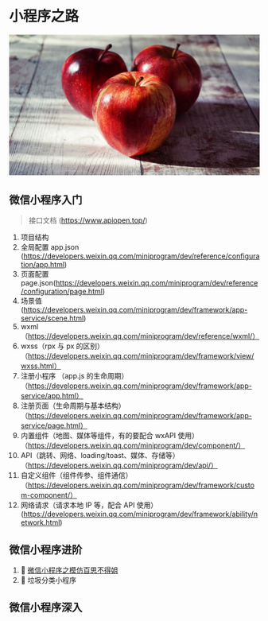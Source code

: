 # 小程序之路

![](./screenshot/banner.jpg)

## 微信小程序入门

> 接口文档 (https://www.apiopen.top/)

1. 项目结构
2. 全局配置 app.json (https://developers.weixin.qq.com/miniprogram/dev/reference/configuration/app.html)
3. 页面配置 page.json(https://developers.weixin.qq.com/miniprogram/dev/reference/configuration/page.html)
4. 场景值(https://developers.weixin.qq.com/miniprogram/dev/framework/app-service/scene.html)
5. wxml（https://developers.weixin.qq.com/miniprogram/dev/reference/wxml/）
6. wxss（rpx 与 px 的区别）（https://developers.weixin.qq.com/miniprogram/dev/framework/view/wxss.html）
7. 注册小程序 （app.js 的生命周期）（https://developers.weixin.qq.com/miniprogram/dev/framework/app-service/app.html）
8. 注册页面（生命周期与基本结构）（https://developers.weixin.qq.com/miniprogram/dev/framework/app-service/page.html）
9. 内置组件（地图、媒体等组件，有的要配合 wxAPI 使用）（https://developers.weixin.qq.com/miniprogram/dev/component/）
10. API（跳转、网络、loading/toast、媒体、存储等）（https://developers.weixin.qq.com/miniprogram/dev/api/）
11. 自定义组件（组件传参、组件通信）（https://developers.weixin.qq.com/miniprogram/dev/framework/custom-component/）
12. 网络请求（请求本地 IP 等，配合 API 使用）(https://developers.weixin.qq.com/miniprogram/dev/framework/ability/network.html)

## 微信小程序进阶

1. :iphone: [微信小程序之模仿百思不得姐](https://github.com/dirkhe1051931999/wx-baisibudeqijie)
2. :iphone: 垃圾分类小程序 

## 微信小程序深入
